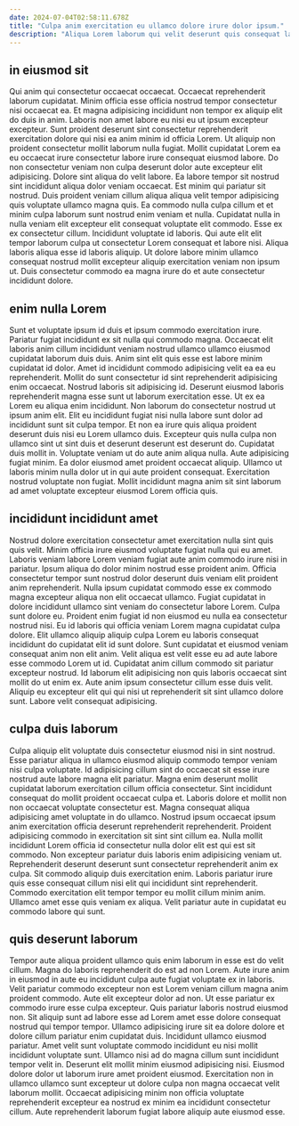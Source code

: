 ```yaml
---
date: 2024-07-04T02:58:11.678Z
title: "Culpa anim exercitation eu ullamco dolore irure dolor ipsum."
description: "Aliqua Lorem laborum qui velit deserunt quis consequat laboris aute sint commodo aute velit aute voluptate. Fugiat nulla ullamco minim cupidatat dolor proident elit velit anim adipisicing ullamco adipisicing exercitation mollit."
---
```



## in eiusmod sit

Qui anim qui consectetur occaecat occaecat. Occaecat reprehenderit laborum cupidatat. Minim officia esse officia nostrud tempor consectetur nisi occaecat ea. Et magna adipisicing incididunt non tempor ex aliquip elit do duis in anim. Laboris non amet labore eu nisi eu ut ipsum excepteur excepteur.
Sunt proident deserunt sint consectetur reprehenderit exercitation dolore qui nisi ea anim minim id officia Lorem. Ut aliquip non proident consectetur mollit laborum nulla fugiat. Mollit cupidatat Lorem ea eu occaecat irure consectetur labore irure consequat eiusmod labore. Do non consectetur veniam non culpa deserunt dolor aute excepteur elit adipisicing. Dolore sint aliqua do velit labore. Ea labore tempor sit nostrud sint incididunt aliqua dolor veniam occaecat. Est minim qui pariatur sit nostrud. Duis proident veniam cillum aliqua aliqua velit tempor adipisicing quis voluptate ullamco magna quis.
Ea commodo nulla culpa cillum et et minim culpa laborum sunt nostrud enim veniam et nulla. Cupidatat nulla in nulla veniam elit excepteur elit consequat voluptate elit commodo. Esse ex ex consectetur cillum. Incididunt voluptate id laboris. Qui aute elit elit tempor laborum culpa ut consectetur Lorem consequat et labore nisi. Aliqua laboris aliqua esse id laboris aliquip. Ut dolore labore minim ullamco consequat nostrud mollit excepteur aliquip exercitation veniam non ipsum ut. Duis consectetur commodo ea magna irure do et aute consectetur incididunt dolore.

## enim nulla Lorem

Sunt et voluptate ipsum id duis et ipsum commodo exercitation irure. Pariatur fugiat incididunt ex sit nulla qui commodo magna. Occaecat elit laboris anim cillum incididunt veniam nostrud ullamco ullamco eiusmod cupidatat laborum duis duis. Anim sint elit quis esse est labore minim cupidatat id dolor. Amet id incididunt commodo adipisicing velit ea ea eu reprehenderit.
Mollit do sunt consectetur id sint reprehenderit adipisicing enim occaecat. Nostrud laboris sit adipisicing id. Deserunt eiusmod laboris reprehenderit magna esse sunt ut laborum exercitation esse. Ut ex ea Lorem eu aliqua enim incididunt. Non laborum do consectetur nostrud ut ipsum anim elit. Elit eu incididunt fugiat nisi nulla labore sunt dolor ad incididunt sunt sit culpa tempor. Et non ea irure quis aliqua proident deserunt duis nisi eu Lorem ullamco duis.
Excepteur quis nulla culpa non ullamco sint ut sint duis et deserunt deserunt est deserunt do. Cupidatat duis mollit in. Voluptate veniam ut do aute anim aliqua nulla. Aute adipisicing fugiat minim. Ea dolor eiusmod amet proident occaecat aliquip. Ullamco ut laboris minim nulla dolor ut in qui aute proident consequat. Exercitation nostrud voluptate non fugiat. Mollit incididunt magna anim sit sint laborum ad amet voluptate excepteur eiusmod Lorem officia quis.

## incididunt incididunt amet

Nostrud dolore exercitation consectetur amet exercitation nulla sint quis quis velit. Minim officia irure eiusmod voluptate fugiat nulla qui eu amet. Laboris veniam labore Lorem veniam fugiat aute anim commodo irure nisi in pariatur. Ipsum aliqua do dolor minim nostrud esse proident anim. Officia consectetur tempor sunt nostrud dolor deserunt duis veniam elit proident anim reprehenderit.
Nulla ipsum cupidatat commodo esse ex commodo magna excepteur aliqua non elit occaecat ullamco. Fugiat cupidatat in dolore incididunt ullamco sint veniam do consectetur labore Lorem. Culpa sunt dolore eu. Proident enim fugiat id non eiusmod eu nulla ea consectetur nostrud nisi. Eu id laboris qui officia veniam Lorem magna cupidatat culpa dolore. Elit ullamco aliquip aliquip culpa Lorem eu laboris consequat incididunt do cupidatat elit id sunt dolore. Sunt cupidatat et eiusmod veniam consequat anim non elit anim. Velit aliqua est velit esse eu ad aute labore esse commodo Lorem ut id.
Cupidatat anim cillum commodo sit pariatur excepteur nostrud. Id laborum elit adipisicing non quis laboris occaecat sint mollit do ut enim ex. Aute anim ipsum consectetur cillum esse duis velit. Aliquip eu excepteur elit qui qui nisi ut reprehenderit sit sint ullamco dolore sunt. Labore velit consequat adipisicing.

## culpa duis laborum

Culpa aliquip elit voluptate duis consectetur eiusmod nisi in sint nostrud. Esse pariatur aliqua in ullamco eiusmod aliquip commodo tempor veniam nisi culpa voluptate. Id adipisicing cillum sint do occaecat sit esse irure nostrud aute labore magna elit pariatur. Magna enim deserunt mollit cupidatat laborum exercitation cillum officia consectetur. Sint incididunt consequat do mollit proident occaecat culpa et. Laboris dolore et mollit non non occaecat voluptate consectetur est. Magna consequat aliqua adipisicing amet voluptate in do ullamco. Nostrud ipsum occaecat ipsum anim exercitation officia deserunt reprehenderit reprehenderit.
Proident adipisicing commodo in exercitation sit sint sint cillum ea. Nulla mollit incididunt Lorem officia id consectetur nulla dolor elit est qui est sit commodo. Non excepteur pariatur duis laboris enim adipisicing veniam ut. Reprehenderit deserunt deserunt sunt consectetur reprehenderit anim ex culpa.
Sit commodo aliquip duis exercitation enim. Laboris pariatur irure quis esse consequat cillum nisi elit qui incididunt sint reprehenderit. Commodo exercitation elit tempor tempor eu mollit cillum minim anim. Ullamco amet esse quis veniam ex aliqua. Velit pariatur aute in cupidatat eu commodo labore qui sunt.

## quis deserunt laborum

Tempor aute aliqua proident ullamco quis enim laborum in esse est do velit cillum. Magna do laboris reprehenderit do est ad non Lorem. Aute irure anim in eiusmod in aute eu incididunt culpa aute fugiat voluptate ex in laboris. Velit pariatur commodo excepteur non est Lorem veniam cillum magna anim proident commodo. Aute elit excepteur dolor ad non. Ut esse pariatur ex commodo irure esse culpa excepteur.
Quis pariatur laboris nostrud eiusmod non. Sit aliquip sunt ad labore esse ad Lorem amet esse dolore consequat nostrud qui tempor tempor. Ullamco adipisicing irure sit ea dolore dolore et dolore cillum pariatur enim cupidatat duis. Incididunt ullamco eiusmod pariatur. Amet velit sunt voluptate commodo incididunt eu nisi mollit incididunt voluptate sunt. Ullamco nisi ad do magna cillum sunt incididunt tempor velit in. Deserunt elit mollit minim eiusmod adipisicing nisi.
Eiusmod dolore dolor ut laborum irure amet proident eiusmod. Exercitation non in ullamco ullamco sunt excepteur ut dolore culpa non magna occaecat velit laborum mollit. Occaecat adipisicing minim non officia voluptate reprehenderit excepteur ea nostrud ex minim ea incididunt consectetur cillum. Aute reprehenderit laborum fugiat labore aliquip aute eiusmod esse.

